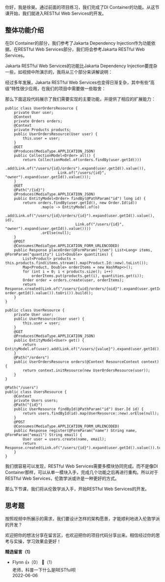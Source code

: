 你好，我是徐昊。通过前面的项目练习，我们完成了DI Container的功能。从这节课开始，我们就进入RESTful Web Services的开发。

## 整体功能介绍

在DI Container的部分，我们参考了Jakarta Dependency Injection作为功能依据。在RESTful Web Services部分，我们将会参考Jakarta RESTful Web Services。

Jakarta RESTful Web Services的功能比Jakarta Dependency Injection要庞杂一些，如视频中所演示的，我将从三个部分来讲解说明：

经过多年发展，Jakarta RESTful Web Services也变得日渐复杂，其中有些“高级”特性很少应用，在我们的项目中需要做一些取舍：

那么下面这段代码展示了我们需要实现的主要功能，并提供了相应的扩展能力：

```
public class UserOrdersResource {
    private User user;
    @Context
    private Orders orders;
    @Context
    private Products products;
    public UserOrdersResource(User user) {
        this.user = user;
    }
    @GET
    @Produces(MediaType.APPLICATION_JSON)
    public CollectionModel<Order> all() {
        return CollectionModel.of(orders.findBy(user.getId()))
                .add(Link.of("/users/{id}/orders").expand(user.getId().value()),
                        Link.of("/users/{id}", "owner").expand(user.getId().value()));
    }
    @GET
    @Path("/{id}")
    @Produces(MediaType.APPLICATION_JSON)
    public EntityModel<Order> findBy(@PathParam("id") long id) {
        return orders.findBy(user.getId(), new Order.Id(id))
                .map(o -> EntityModel.of(o)
                        .add(Link.of("/users/{id}/orders/{id}").expand(user.getId().value(), id),
                                Link.of("/users/{id}", "owner").expand(user.getId().value())))
                .orElse(null);
    }
    @POST
    @Consumes(MediaType.APPLICATION_FORM_URLENCODED)
    public Response placeOrder(@FormParam("item") List<Long> items, @FormParam("quantity") List<Double> quantities) {
        List<Product> products = this.products.find(items.stream().map(Product.Id::new).toList());
        Map<Product, Double> orderItems = new HashMap<>();
        for (int i = 0; i < products.size(); i++)
            orderItems.put(products.get(i), quantities.get(i));
        Order order = orders.create(user, orderItems);
        return Response.created(Link.of("/users/{uid}/orders/{oid}").expand(user.getId().value(), order.getId().value()).toUri()).build();
    }
}
    
public class UserResource {
    private User user;
    public UserResource(User user) {
        this.user = user;
    }
    @GET
    @Produces(MediaType.APPLICATION_JSON)
    public EntityModel<User> get() {
        return EntityModel.of(user).add(Link.of("/users/{value}").expand(user.getId().value()));
    }
    @Path("/orders")
    public UserOrdersResource orders(@Context ResourceContext context) {
        return context.initResource(new UserOrdersResource(user));
    }
}
    
@Path("/users")
public class UsersResource {
    @Context
    private Users users;
    @Path("{id}")
    public UserResource findById(@PathParam("id") User.Id id) {
        return users.findById(id).map(UserResource::new).orElse(null);
    }
    @POST
    @Consumes(MediaType.APPLICATION_FORM_URLENCODED)
    public Response register(@FormParam("name") String name, @FormParam("email") String email) {
        User user = users.create(name, email);
        return Response.created(Link.of("/users/{id}").expand(user.getId().value()).toUri()).build();
    }
}
```

我们很容易可以发现，RESTful Web Services需要多模块协同完成。而不是像DI Container那样，可以从单一模块入手，完成几个功能之后再进行重构。所以对于RESTful Web Services，伦敦学派或许是一种更好的方式。

那么下节课，我们将从伦敦学派入手，开始RESTful Web Services的开发。

## 思考题

按照视频中所展示的需求，我们要设计怎样的架构愿景，才能顺利地进入伦敦学派的开发？

欢迎把你的想法分享在留言区，也欢迎把你的项目代码分享出来。相信经过你的思考与实操，学习效果会更好！
<div><strong>精选留言（1）</strong></div><ul>
<li><span>Flynn</span> 👍（0） 💬（1）<div>老师，科普一下什么是RESTful呗</div>2022-06-06</li><br/>
</ul>